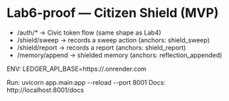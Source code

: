 # Lab6-proof — Citizen Shield (MVP)
- /auth/*           -> Civic token flow (same shape as Lab4)
- /shield/sweep     -> records a sweep action (anchors: shield_sweep)
- /shield/report    -> records a report (anchors: shield_report)
- /memory/append    -> shielded memory (anchors: reflection_appended)

ENV:
  LEDGER_API_BASE=https://<your-ledger>.onrender.com

Run:
  uvicorn app.main:app --reload --port 8001
Docs:
  http://localhost:8001/docs
